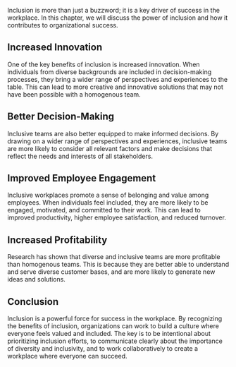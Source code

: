 
Inclusion is more than just a buzzword; it is a key driver of success in the workplace. In this chapter, we will discuss the power of inclusion and how it contributes to organizational success.

Increased Innovation
--------------------

One of the key benefits of inclusion is increased innovation. When individuals from diverse backgrounds are included in decision-making processes, they bring a wider range of perspectives and experiences to the table. This can lead to more creative and innovative solutions that may not have been possible with a homogenous team.

Better Decision-Making
----------------------

Inclusive teams are also better equipped to make informed decisions. By drawing on a wider range of perspectives and experiences, inclusive teams are more likely to consider all relevant factors and make decisions that reflect the needs and interests of all stakeholders.

Improved Employee Engagement
----------------------------

Inclusive workplaces promote a sense of belonging and value among employees. When individuals feel included, they are more likely to be engaged, motivated, and committed to their work. This can lead to improved productivity, higher employee satisfaction, and reduced turnover.

Increased Profitability
-----------------------

Research has shown that diverse and inclusive teams are more profitable than homogenous teams. This is because they are better able to understand and serve diverse customer bases, and are more likely to generate new ideas and solutions.

Conclusion
----------

Inclusion is a powerful force for success in the workplace. By recognizing the benefits of inclusion, organizations can work to build a culture where everyone feels valued and included. The key is to be intentional about prioritizing inclusion efforts, to communicate clearly about the importance of diversity and inclusivity, and to work collaboratively to create a workplace where everyone can succeed.
